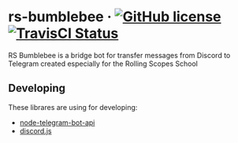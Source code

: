 # rs-bumblebee &middot; [![GitHub license](https://img.shields.io/github/license/mikhama/rs-bumblebee)](https://github.com/mikhama/rs-bumblebee/blob/master/LICENSE) [![TravisCI Status](https://travis-ci.org/mikhama/rs-bumblebee.svg?branch=master)](https://travis-ci.org/mikhama/rs-bumblebee)
RS Bumblebee is a bridge bot for transfer messages from Discord to Telegram created especially for the Rolling Scopes School

## Developing
These librares are using for developing:
- [node-telegram-bot-api](https://github.com/yagop/node-telegram-bot-api/blob/master/doc/api.md)
- [discord.js](https://discord.js.org/#/docs/main/stable/general/welcome)
